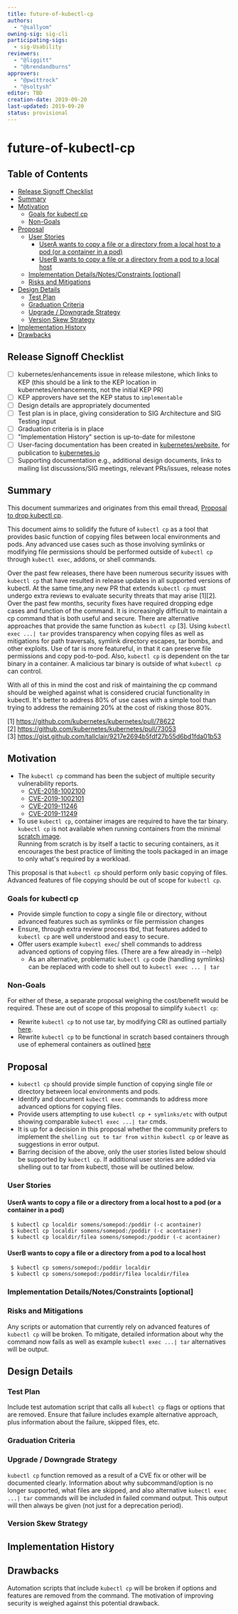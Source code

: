 ```yaml
---
title: future-of-kubectl-cp
authors:
  - "@sallyom"
owning-sig: sig-cli
participating-sigs:
  - sig-Usability
reviewers:
  - "@liggitt"
  - "@brendandburns"
approvers:
  - "@pwittrock"
  - "@soltysh"
editor: TBD
creation-date: 2019-09-20
last-updated: 2019-09-20
status: provisional
---
```


# future-of-kubectl-cp

## Table of Contents

<!-- toc -->
- [Release Signoff Checklist](#release-signoff-checklist)
- [Summary](#summary)
- [Motivation](#motivation)
  - [Goals for kubectl cp](#goals-for-kubectl-cp)
  - [Non-Goals](#non-goals)
- [Proposal](#proposal)
  - [User Stories](#user-stories)
    - [UserA wants to copy a file or a directory from a local host to a pod (or a container in a pod)](#usera-wants-to-copy-a-file-or-a-directory-from-a-local-host-to-a-pod-or-a-container-in-a-pod)
    - [UserB wants to copy a file or a directory from a pod to a local host](#userb-wants-to-copy-a-file-or-a-directory-from-a-pod-to-a-local-host)
  - [Implementation Details/Notes/Constraints [optional]](#implementation-detailsnotesconstraints-optional)
  - [Risks and Mitigations](#risks-and-mitigations)
- [Design Details](#design-details)
  - [Test Plan](#test-plan)
  - [Graduation Criteria](#graduation-criteria)
  - [Upgrade / Downgrade Strategy](#upgrade--downgrade-strategy)
  - [Version Skew Strategy](#version-skew-strategy)
- [Implementation History](#implementation-history)
- [Drawbacks](#drawbacks)
<!-- /toc -->

## Release Signoff Checklist

- [ ] kubernetes/enhancements issue in release milestone, which links to KEP (this should be a link to the KEP location in kubernetes/enhancements, not the initial KEP PR)
- [ ] KEP approvers have set the KEP status to `implementable`
- [ ] Design details are appropriately documented
- [ ] Test plan is in place, giving consideration to SIG Architecture and SIG Testing input
- [ ] Graduation criteria is in place
- [ ] "Implementation History" section is up-to-date for milestone
- [ ] User-facing documentation has been created in [kubernetes/website], for publication to [kubernetes.io]
- [ ] Supporting documentation e.g., additional design documents, links to mailing list discussions/SIG meetings, relevant PRs/issues, release notes

[kubernetes.io]: https://kubernetes.io/
[kubernetes/enhancements]: https://github.com/kubernetes/enhancements/issues
[kubernetes/kubernetes]: https://github.com/kubernetes/kubernetes
[kubernetes/website]: https://github.com/kubernetes/website

## Summary

This document summarizes and originates from this email thread, 
[Proposal to drop kubectl cp](https://groups.google.com/forum/?utm_medium=email&utm_source=footer#!msg/kubernetes-sig-cli/_zUy67lK49k/aE6vncYiAgAJ).   

This document aims to solidify the future of `kubectl cp` as a tool that provides basic function of copying files between local environments and pods.  Any advanced use cases
such as those involving symlinks or modifying file permissions should be performed outside of `kubectl cp` through `kubectl exec`, addons, or shell commands.    

Over the past few releases, there have been numerous security issues with `kubectl cp` that have resulted in release updates in all supported versions of kubectl.
At the same time,any new PR that extends `kubectl cp` must undergo extra reviews to evaluate security threats that may arise [1][2].  Over the past few months,
security fixes have required dropping edge cases and function of the command.  It is increasingly difficult to maintain a cp command that is both
useful and secure.  There are alternative approaches that provide the same function as `kubectl cp` [3].  Using `kubectl exec ...| tar`
provides transparency when copying files as well as mitigations for path traversals, symlink directory escapes, tar bombs, and other exploits.
Use of tar is more featureful, in that it can preserve file permissions and copy pod-to-pod.  Also, `kubectl cp` is dependent on the tar binary
in a container.  A malicious tar binary is outside of what `kubectl cp` can control.    

With all of this in mind the cost and risk of maintaining the cp command should be weighed against what is considered crucial functionality in kubectl. 
It's better to address 80% of use cases with a simple tool than trying to address the remaining 20% at the cost of risking those 80%.     

[1] https://github.com/kubernetes/kubernetes/pull/78622   
[2] https://github.com/kubernetes/kubernetes/pull/73053   
[3] https://gist.github.com/tallclair/9217e2694b5fdf27b55d6bd1fda01b53   

## Motivation

- The `kubectl cp` command has been the subject of multiple security vulnerability reports.
    * [CVE-2018-1002100](http://cve.mitre.org/cgi-bin/cvename.cgi?name=CVE-2018-1002100)
    * [CVE-2019-1002101](http://cve.mitre.org/cgi-bin/cvename.cgi?name=CVE-2019-1002101)
    * [CVE-2019-11246](https://cve.mitre.org/cgi-bin/cvename.cgi?name=2019-11246)
    * [CVE-2019-11249](https://cve.mitre.org/cgi-bin/cvename.cgi?name=CVE-2019-11249)
- To use `kubectl cp`, container images are required to have the tar binary. `kubectl cp` is not available when running containers from the minimal [scratch image](https://hub.docker.com/_/scratch/).    
  Running from scratch is by itself a tactic to securing containers, as it encourages the best practice of limiting the tools packaged in an image to only what's required by a workload.   

This proposal is that `kubectl cp` should perform only basic copying of files.  Advanced features of file copying should be out of scope for `kubectl cp`.  

### Goals for kubectl cp

- Provide simple function to copy a single file or directory, without advanced features such as symlinks or file permission changes
- Ensure, through extra review process tbd, that features added to `kubectl cp` are well understood and easy to secure.
- Offer users example `kubectl exec`/ shell commands to address advanced options of copying files. (There are a few already in --help)
  - As an alternative, problematic `kubectl cp` code (handling symlinks) can be replaced with code to shell out to `kubectl exec ... | tar`

### Non-Goals

For either of these, a separate proposal weighing the cost/benefit would be required.  These are out of scope of this proposal to simplify `kubectl cp`:
- Rewrite `kubectl cp` to not use tar, by modifying CRI as outlined partially [here](https://github.com/kubernetes/kubernetes/issues/58512). 
- Rewrite `kubectl cp` to be functional in scratch based containers through use of ephemeral containers as outlined [here](https://github.com/kubernetes/kubernetes/issues/58512#issuecomment-528384746)

## Proposal

- `kubectl cp` should provide simple function of copying single file or directory between local environments and pods.
- Identify and document `kubectl exec` commands to address more advanced options for copying files.  
- Provide users attempting to use `kubectl cp + symlinks/etc` with output showing comparable `kubectl exec ...| tar` cmds.
- It is up for a decision in this proposal whether the community prefers to implement the `shelling out to tar from within kubectl cp` 
or leave as suggestions in error output. 
- Barring decision of the above, only the user stories listed below should be supported by `kubectl cp`.  If additional user stories are added via shelling out to tar from kubectl, 
  those will be outlined below.    

### User Stories

#### UserA wants to copy a file or a directory from a local host to a pod (or a container in a pod)

```console
 $ kubectl cp localdir somens/somepod:/poddir (-c acontainer)
 $ kubectl cp localdir somens/somepod:/poddir (-c acontainer)
 $ kubectl cp localdir/filea somens/somepod:/poddir (-c acontainer)
```

#### UserB wants to copy a file or a directory from a pod to a local host

```console
 $ kubectl cp somens/somepod:/poddir localdir
 $ kubectl cp somens/somepod:/poddir/filea localdir/filea
```

### Implementation Details/Notes/Constraints [optional]

### Risks and Mitigations

Any scripts or automation that currently rely on advanced features of `kubectl cp` will be broken.
To mitigate, detailed information about why the command now fails as well as example `kubectl exec ...| tar` alternatives will be output. 

## Design Details

### Test Plan

Include test automation script that calls all `kubectl cp` flags or options that are removed.
Ensure that failure includes example alternative approach, plus information about the failure, skipped files, etc.

### Graduation Criteria

### Upgrade / Downgrade Strategy

`kubectl cp` function removed as a result of a CVE fix or other will be documented clearly.
Information about why subcommand/option is no longer supported, what files are skipped, and also alternative `kubectl exec ...| tar` commands 
will be included in failed command output.  This output will then always be given (not just for a deprecation period). 

### Version Skew Strategy

## Implementation History

## Drawbacks

Automation scripts that include `kubectl cp` will be broken if options and features are removed from the command.
The motivation of improving security is weighed against this potential drawback.  
